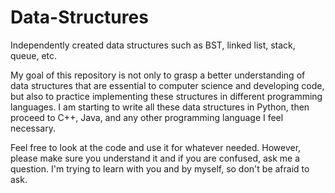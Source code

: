 # Data-Structures
Independently created data structures such as BST, linked list, stack, queue, etc.

My goal of this repository is not only to grasp a better understanding of data structures that 
are essential to computer science and developing code, but also to practice implementing these
structures in different programming languages. I am starting to write all these data structures in
Python, then proceed to C++, Java, and any other programming language I feel necessary. 

Feel free to look at the code and use it for whatever needed. However, please make sure you 
understand it and if you are confused, ask me a question. I'm trying to learn with you and by myself, 
so don't be afraid to ask.
